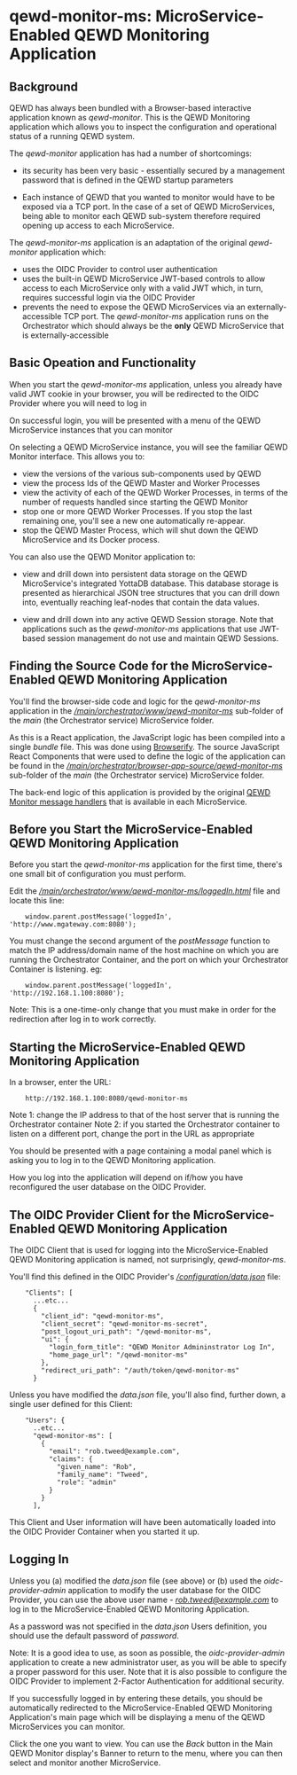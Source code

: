 # qewd-monitor-ms: MicroService-Enabled QEWD Monitoring Application

## Background

QEWD has always been bundled with a Browser-based interactive application known as
*qewd-monitor*.  This is the QEWD Monitoring application which allows you to inspect
the configuration and operational status of a running QEWD system.

The *qewd-monitor* application has had a number of shortcomings:

- its security has been very basic - essentially secured by a management password
that is defined in the QEWD startup parameters

- Each instance of QEWD that you wanted to monitor would have to be exposed via a TCP port.
In the case of a set of QEWD MicroServices, being able to monitor each QEWD sub-system therefore
required opening up access to each MicroService.

The *qewd-monitor-ms* application is an adaptation of the original *qewd-monitor* application
which:

- uses the OIDC Provider to control user authentication
- uses the built-in QEWD MicroService JWT-based controls to allow access to each MicroService
only with a valid JWT which, in turn, requires successful login via the OIDC Provider
- prevents the need to expose the QEWD MicroServices via an externally-accessible TCP port.  The
*qewd-monitor-ms* application runs on the Orchestrator which should always be the **only**
QEWD MicroService that is externally-accessible

## Basic Opeation and Functionality

When you start the *qewd-monitor-ms* application, unless you already have valid JWT cookie in
your browser, you will be redirected to the OIDC Provider where you will need to log in

On successful login, you will be presented with a menu of the QEWD MicroService instances that
you can monitor

On selecting a QEWD MicroService instance, you will see the familiar QEWD Monitor interface.
This allows you to:

- view the versions of the various sub-components used by QEWD
- view the process Ids of the QEWD Master and Worker Processes
- view the activity of each of the QEWD Worker Processes, in terms of the number of requests handled
since starting the QEWD Monitor
- stop one or more QEWD Worker Processes.  If you stop the last remaining one, you'll see a new one
automatically re-appear.
- stop the QEWD Master Process, which will shut down the QEWD MicroService and its Docker process.

You can also use the QEWD Monitor application to:

- view and drill down into persistent data storage on the QEWD MicroService's integrated YottaDB
database.  This database storage is presented as hierarchical JSON tree structures that you can
drill down into, eventually reaching leaf-nodes that contain the data values.

- view and drill down into any active QEWD Session storage.  Note that applications such as
the *qewd-monitor-ms* applications that use JWT-based session management do not use and
maintain QEWD Sessions.


## Finding the Source Code for the MicroService-Enabled QEWD Monitoring Application

You'll find the browser-side code and logic for the *qewd-monitor-ms* application in the
[*/main/orchestrator/www/qewd-monitor-ms*](https://github.com/robtweed/qewd-hit-platform/tree/master/main/orchestrator/www/qewd-monitor-ms) 
sub-folder of the *main* (the Orchestrator service) MicroService folder.

As this is a React application, the JavaScript logic has been compiled into a single *bundle* file.
This was done using [Browserify](http://browserify.org/).  The source JavaScript React Components 
that were used to define the logic of the application can be found in the 
[*/main/orchestrator/browser-app-source/qewd-monitor-ms*](https://github.com/robtweed/qewd-hit-platform/tree/master/main/orchestrator/browser-app-source/qewd-monitor-ms) 
sub-folder of the *main* (the Orchestrator service) MicroService folder.

The back-end logic of this application is provided by the original
[QEWD Monitor message handlers](https://github.com/robtweed/qewd-monitor/blob/master/lib/qewd-monitor.js)
 that is available in each MicroService.


## Before you Start the MicroService-Enabled QEWD Monitoring Application

Before you start the *qewd-monitor-ms* application for the first time, there's one
small bit of configuration you must perform.

Edit the
[*/main/orchestrator/www/qewd-monitor-ms/loggedIn.html*](https://github.com/robtweed/qewd-hit-platform/blob/master/main/orchestrator/www/qewd-monitor-ms/loggedIn.html)
 file and locate this line:

        window.parent.postMessage('loggedIn', 'http://www.mgateway.com:8080');

You must change the second argument of the *postMessage* function to match the IP address/domain name
of the host machine on which you are running the Orchestrator Container, and the port
on which your Orchestrator Container is listening.  eg:

        window.parent.postMessage('loggedIn', 'http://192.168.1.100:8080');

Note: This is a one-time-only change that you must make in order for the
redirection after log in to work correctly.


## Starting the MicroService-Enabled QEWD Monitoring Application

In a browser, enter the URL:

        http://192.168.1.100:8080/qewd-monitor-ms

Note 1: change the IP address to that of the host server that is running the Orchestrator container
Note 2: if you started the Orchestrator container to listen on a different port, change the port in
the URL as appropriate

You should be presented with a page containing a modal panel which is asking you to log in
to the QEWD Monitoring application.

How you log into the application will depend on if/how you have reconfigured the user database
on the OIDC Provider.


## The OIDC Provider Client for the MicroService-Enabled QEWD Monitoring Application

The OIDC Client that is used for logging into the MicroService-Enabled QEWD Monitoring application
is named, not surprisingly, *qewd-monitor-ms*.

You'll find this defined in the OIDC Provider's 
[*/configuration/data.json*](https://github.com/robtweed/qewd-hit-platform/blob/master/oidc-provider/configuration/data.json)
file:

        "Clients": [
          ...etc...
          {
            "client_id": "qewd-monitor-ms",
            "client_secret": "qewd-monitor-ms-secret",
            "post_logout_uri_path": "/qewd-monitor-ms",
            "ui": {
              "login_form_title": "QEWD Monitor Admininstrator Log In",
              "home_page_url": "/qewd-monitor-ms"
            },
            "redirect_uri_path": "/auth/token/qewd-monitor-ms"
          }

Unless you have modified the *data.json* file, you'll also find, further down, a single
user defined for this Client:

        "Users": {
          ..etc...
          "qewd-monitor-ms": [
            {
              "email": "rob.tweed@example.com",
              "claims": {
                "given_name": "Rob",
                "family_name": "Tweed",
                "role": "admin"
              }
            }
          ],


This Client and User information will have been automatically loaded into the OIDC Provider
Container when you started it up.


## Logging In

Unless you (a) modified the *data.json* file (see above) or (b) used the *oidc-provider-admin* application
to modify the user database for the OIDC Provider, you can use the above user name - 
*rob.tweed@example.com* to log in to the MicroService-Enabled QEWD Monitoring Application.

As a password was not specified in the *data.json* Users definition, you should use the default
password of *password*.  

Note: It is a good idea to use, as soon as possible, the *oidc-provider-admin*
application to create a new administrator user, as you will be able to specify a proper
password for this user.  Note that it is also possible to configure the OIDC Provider to
implement 2-Factor Authentication for additional security.

If you successfully logged in by entering these details, you should be automatically redirected to
the MicroService-Enabled QEWD Monitoring Application's main page which will be displaying
 a menu of the QEWD MicroServices you can monitor.

Click the one you want to view.  You can use the *Back* button in the Main QEWD Monitor display's
Banner to return to the menu, where you can then select and monitor another MicroService.

